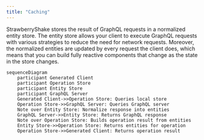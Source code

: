 ```yaml
---
title: "Caching"
---
```


StrawberryShake stores the result of GraphQL requests in a normalized entity store. The entity store allows your client to execute GraphQL requests with various strategies to reduce the need for network requests. Moreover, the normalized entities are updated by every request the client does, which means that you can build fully reactive components that change as the state in the store changes.

```mermaid
sequenceDiagram
    participant Generated Client
    participant Operation Store
    participant Entity Store
    participant GraphQL Server
    Generated Client->>Operation Store: Queries local store
    Operation Store->>GraphQL Server: Queries GraphQL server
    Note over Entity Store: Normalize response into entities
    GraphQL Server->>Entity Store: Returns GraphQL response
    Note over Operation Store: Builds operation result from entities
    Entity Store->>Operation Store: Returns entities for operation
    Operation Store->>Generated Client: Returns operation result
```
